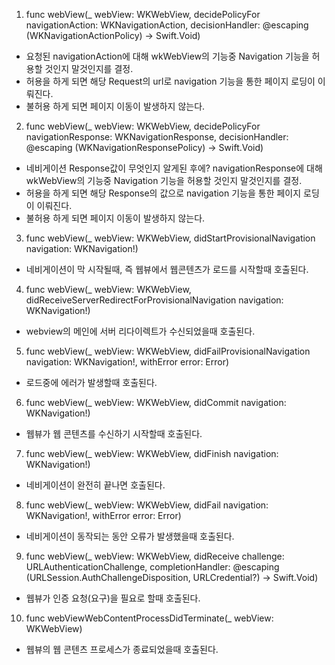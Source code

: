 1)  func webView(_ webView: WKWebView, decidePolicyFor navigationAction: WKNavigationAction, decisionHandler: @escaping (WKNavigationActionPolicy) -> Swift.Void)

  - 요청된 navigationAction에 대해 wkWebView의 기능중 Navigation 기능을 허용할 것인지 말것인지를 결정.
  - 허용을 하게 되면 해당 Request의  url로 navigation 기능을 통한 페이지 로딩이 이뤄진다.
  - 불허용 하게 되면 페이지 이동이 발생하지 않는다.



2) func webView(_ webView: WKWebView, decidePolicyFor navigationResponse: WKNavigationResponse, decisionHandler: @escaping (WKNavigationResponsePolicy) -> Swift.Void)

  - 네비게이션 Response값이 무엇인지 알게된 후에? navigationResponse에 대해 wkWebView의 기능중 Navigation 기능을 허용할 것인지 말것인지를 결정.
  - 허용을 하게 되면 해당 Response의 값으로 navigation 기능을 통한 페이지 로딩이 이뤄진다.
  - 불허용 하게 되면 페이지 이동이 발생하지 않는다.



3) func webView(_ webView: WKWebView, didStartProvisionalNavigation navigation: WKNavigation!)

  - 네비게이션이 막 시작될때, 즉 웹뷰에서 웹콘텐츠가 로드를 시작할때 호출된다.



4) func webView(_ webView: WKWebView, didReceiveServerRedirectForProvisionalNavigation navigation: WKNavigation!)

  - webview의 메인에 서버 리다이렉트가 수신되었을때 호출된다.



5) func webView(_ webView: WKWebView, didFailProvisionalNavigation navigation: WKNavigation!, withError error: Error)

  - 로드중에 에러가 발생할때 호출된다.



6) func webView(_ webView: WKWebView, didCommit navigation: WKNavigation!)

  - 웹뷰가 웹 콘텐츠를 수신하기 시작할때 호출된다.



7) func webView(_ webView: WKWebView, didFinish navigation: WKNavigation!)

  - 네비게이션이 완전히 끝나면 호출된다.



8) func webView(_ webView: WKWebView, didFail navigation: WKNavigation!, withError error: Error)

  - 네비게이션이 동작되는 동안 오류가 발생했을때 호출된다.



9) func webView(_ webView: WKWebView, didReceive challenge: URLAuthenticationChallenge, completionHandler: @escaping (URLSession.AuthChallengeDisposition, URLCredential?) -> Swift.Void)

  - 웹뷰가 인증 요청(요구)을 필요로 할때 호출된다.



10) func webViewWebContentProcessDidTerminate(_ webView: WKWebView)

  - 웹뷰의 웹 콘텐츠 프로세스가 종료되었을때 호출된다.
